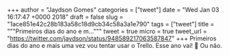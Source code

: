 
+++
author = "Jaydson Gomes"
categories = ["tweet"]
date = "Wed Jan 03 16:17:47 +0000 2018"
draft = false
slug = "1ace851e42c28b183a58c18d9cb34c58a3a1e790"
tags = ["tweet"]
title = """Primeiros dias do ano e m..."""
tweet = true
micro = true
tweet_url = "https://twitter.com/jaydson/status/948589217063587847"
+++
Primeiros dias do ano e mais uma vez vou tentar usar o Trello. Esse ano vai! 🙌 Ou não.
